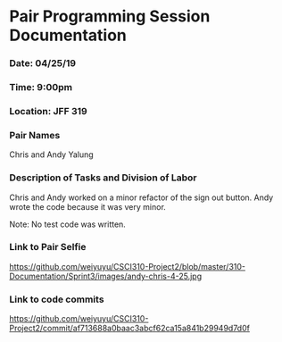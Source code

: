 # Pair Programming Session Documentation

### Date: 04/25/19

### Time: 9:00pm

### Location: JFF 319

### Pair Names

Chris and Andy Yalung

### Description of Tasks and Division of Labor

Chris and Andy worked on a minor refactor of the sign out button. Andy wrote the code because it was very minor.

Note: No test code was written.

### Link to Pair Selfie

https://github.com/weiyuyu/CSCI310-Project2/blob/master/310-Documentation/Sprint3/images/andy-chris-4-25.jpg

### Link to code commits

https://github.com/weiyuyu/CSCI310-Project2/commit/af713688a0baac3abcf62ca15a841b29949d7d0f
